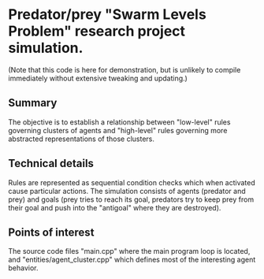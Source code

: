 # Predator/prey "Swarm Levels Problem" research project simulation. 
(Note that this code is here for demonstration, but is unlikely to compile immediately without extensive tweaking and updating.)

## Summary
The objective is to establish a relationship between "low-level" rules governing clusters of agents and "high-level" rules governing more abstracted representations of those clusters. 

## Technical details
Rules are represented as sequential condition checks which when activated cause particular actions. 
The simulation consists of agents (predator and prey) and goals (prey tries to reach its goal, predators try to keep prey from their goal and push into the "antigoal" where they are destroyed). 

## Points of interest
The source code files "main.cpp" where the main program loop is located, and "entities/agent_cluster.cpp" which defines most of the interesting agent behavior. 
